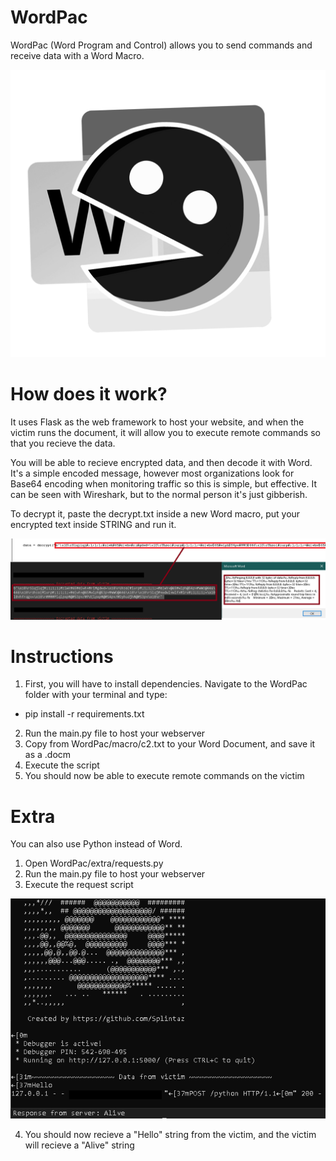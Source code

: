 
# WordPac
WordPac (Word Program and Control) allows you to send commands and receive data with a Word Macro. 

![wordpac](images/wordpac.png)

# How does it work?

It uses Flask as the web framework to host your website, and when the victim runs the document, it will allow you to execute remote commands so that you recieve the data.

You will be able to recieve encrypted data, and then decode it with Word. It's a simple encoded message, however most organizations look for Base64 encoding when monitoring traffic so this is simple, but effective. It can be seen with Wireshark, but to the normal person it's just gibberish.

To decrypt it, paste the decrypt.txt inside a new Word macro, put your encrypted text inside STRING and run it.

![encrypted](images/encryption.png)

# Instructions

1. First, you will have to install dependencies. Navigate to the WordPac folder with your terminal and type:
- pip install -r requirements.txt
2. Run the main.py file to host your webserver
3. Copy from WordPac/macro/c2.txt to your Word Document, and save it as a .docm
4. Execute the script
5. You should now be able to execute remote commands on the victim

# Extra 
You can also use Python instead of Word. 

1. Open WordPac/extra/requests.py
2. Run the main.py file to host your webserver
3. Execute the request script

![alive](images/alive.png)

4. You should now recieve a "Hello" string from the victim, and the victim will recieve a "Alive" string
